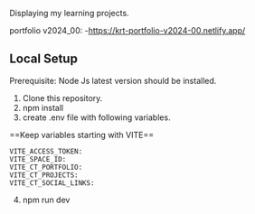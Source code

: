 Displaying my learning projects.

portfolio v2024_00: -https://krt-portfolio-v2024-00.netlify.app/

## Local Setup

Prerequisite: Node Js latest version should be installed.

1. Clone this repository.
2. npm install
3. create .env file with following variables.

==Keep variables starting with VITE==

```
VITE_ACCESS_TOKEN:
VITE_SPACE_ID:
VITE_CT_PORTFOLIO:
VITE_CT_PROJECTS:
VITE_CT_SOCIAL_LINKS:
```

4. npm run dev
